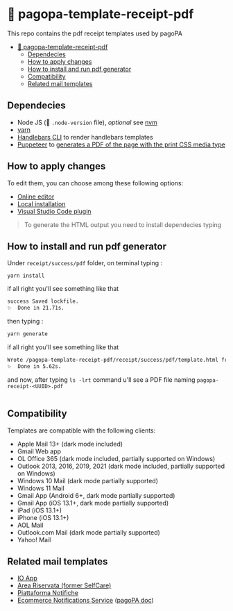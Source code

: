 # 🧾 pagopa-template-receipt-pdf

This repo contains the pdf receipt templates used by pagoPA

- [🧾 pagopa-template-receipt-pdf](#-pagopa-template-receipt-pdf)
  - [Dependecies](#dependecies)
  - [How to apply changes](#how-to-apply-changes)
  - [How to install and run pdf generator](#how-to-install-and-run-pdf-generator)
  - [Compatibility](#compatibility)
  - [Related mail templates](#related-mail-templates)

## Dependecies

- Node JS (👀 `.node-version` file), _optional_ see [nvm](https://github.com/nvm-sh/nvm)
- [yarn](https://yarnpkg.com/)
- [Handlebars CLI](https://github.com/keithamus/hbs-cli) to render handlebars templates
- [Puppeteer](https://www.npmjs.com/package/puppeteer) to [generates a PDF of the page with the print CSS media type](https://pptr.dev/api/puppeteer.page.pdf)

## How to apply changes

To edit them, you can choose among these following options:

- [Online editor](https://mjml.io/try-it-live)
- [Local installation](https://mjml.io/download)
- [Visual Studio Code plugin](https://marketplace.visualstudio.com/items?itemName=mjmlio.vscode-mjml)

> To generate the HTML output you need to install dependecies typing

## How to install and run pdf generator

Under `receipt/success/pdf` folder, on terminal typing :

```
yarn install
```

if all right you'll see something like that

```sh
success Saved lockfile.
✨  Done in 21.71s.
```

then typing :

```sh
yarn generate
```

if all right you'll see something like that

```sh
Wrote /pagopa-template-receipt-pdf/receipt/success/pdf/template.html from /pagopa-template-receipt-pdf/receipt/success/pdf/template.hbs
✨  Done in 5.62s.
```

and now, after typing `ls -lrt` command u'll see a PDF file naming `pagopa-receipt-<UUID>.pdf`

```

```

## Compatibility

Templates are compatible with the following clients:

- Apple Mail 13+ (dark mode included)
- Gmail Web app
- OL Office 365 (dark mode included, partially supported on Windows)
- Outlook 2013, 2016, 2019, 2021 (dark mode included, partially supported on Windows)
- Windows 10 Mail (dark mode partially supported)
- Windows 11 Mail
- Gmail App (Android 6+, dark mode partially supported)
- Gmail App (iOS 13.1+, dark mode partially supported)
- iPad (iOS 13.1+)
- iPhone (iOS 13.1+)
- AOL Mail
- Outlook.com Mail (dark mode partially supported)
- Yahoo! Mail

## Related mail templates

- [IO App](https://github.com/pagopa/io-app-email-templates)
- [Area Riservata (former SelfCare)](https://github.com/pagopa/selfcare-email-templates)
- [Piattaforma Notifiche](https://github.com/pagopa/pn-email-templates)
- [Ecommerce Notifications Service](https://github.com/pagopa/pagopa-notifications-service) ([pagoPA doc](https://pagopa.atlassian.net/wiki/spaces/I/pages/529793813/pagoPA+Notifications+Service+Design+Review))

